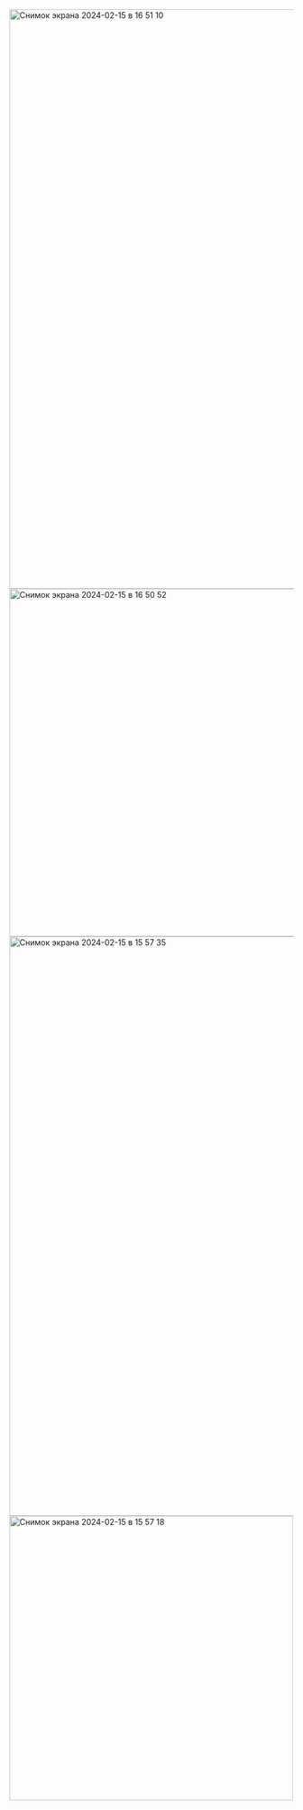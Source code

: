 <img width="1025" alt="Снимок экрана 2024-02-15 в 16 51 10" src="https://github.com/GYBR1w/zadanieFlex/assets/49815054/0abab907-46d6-47d2-8f8c-c6947a379320">
<img width="615" alt="Снимок экрана 2024-02-15 в 16 50 52" src="https://github.com/GYBR1w/zadanieFlex/assets/49815054/c025e3cd-aef8-44f0-a159-887be4c38142">
<img width="1025" alt="Снимок экрана 2024-02-15 в 15 57 35" src="https://github.com/GYBR1w/zadanieFlex/assets/49815054/41fa3c6a-2c04-4d3e-a788-56b346680526">
<img width="503" alt="Снимок экрана 2024-02-15 в 15 57 18" src="https://github.com/GYBR1w/zadanieFlex/assets/49815054/c6d5a95b-c32f-45c9-a5a2-5aba26812dca">
